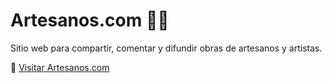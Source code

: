 # Artesanos.com 🧵🎨

Sitio web para compartir, comentar y difundir obras de artesanos y artistas.

🔗 [Visitar Artesanos.com](https://artesanoscom-production.up.railway.app)
